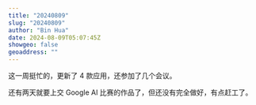 ```yaml
---
title: "20240809"
slug: "20240809"
author: "Bin Hua"
date: 2024-08-09T05:07:45Z
showgeo: false
geoaddress: ""
---
```


这一周挺忙的，更新了 4 款应用，还参加了几个会议。

还有两天就要上交 Google AI 比赛的作品了，但还没有完全做好，有点赶工了。